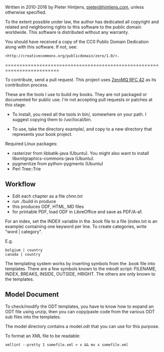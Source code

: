 Written in 2010-2016 by Pieter Hintjens, pieter@hintjens.com, unless 
otherwise specified.

To the extent possible under law, the author has dedicated all copyright 
and related and neighboring rights to this software to the public domain 
worldwide. This software is distributed without any warranty.

You should have received a copy of the CC0 Public Domain Dedication along 
with this software. If not, see:

    <http://creativecommons.org/publicdomain/zero/1.0/>.

=========================================================================

To contribute, send a pull request. This project uses 
[ZeroMQ RFC 42](http://rfc.zeromq.org/spec:42) as its contribution process.

These are the tools I use to build my books. They are not packaged or 
documented for public use. I'm not accepting pull requests or patches
at this stage.

* To install, you need all the tools in bin/, somewhere on your path. I
suggest copying them to /usr/local/bin.

* To use, take the directory example/, and copy to a new directory that
represents your book project.


Required Linux packages:

- rasterizer from libbatik-java (Ubuntu). You might also want to install libxmlgraphics-commons-java (Ubuntu).
- pygmentize from python-pygments (Ubuntu)
- Perl Tree::Trie

## Workflow

- Edit each chapter as a file chnn.txt
- run ./build in produce
- this produces ODF, HTML, MD files
- for printable PDF, load ODF in LibreOffice and save as PDF/A-a1.

For an index, set the INDEX variable in the .book file to a file
(index.txt is an example) containing one keyword per line. To 
create categories, write "word | category".

E.g.

    belgium | country
    canada | country

The templating system works by inserting symbols from the .book file into
templates. There are a few symbols known to the mkodt script: FILENAME,
INDEX, BREAKS, INSIDE, OUTSIDE, HRIGHT. The others are only known to the
templates.

## Model Document

To check/modify the ODT templates, you have to know how to expand an ODT
file using unzip, then you can copy/paste code from the various ODT sub
files into the templates.

The model directory contains a model.odt that you can use for this purpose.

To format an XML file to be readable:

    xmllint --pretty 1 somefile.xml > x && mv x somefile.xml
